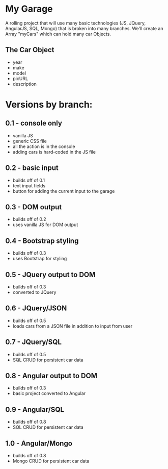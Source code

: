 My Garage
=========

A rolling project that will use many basic technologies (JS, JQuery, AngularJS, SQL, Mongo) that is broken into many branches. We'll create an Array "myCars" which can hold many car Objects.

The Car Object
--------------
* year
* make
* model
* picURL
* description

Versions by branch:
==================

0.1 - console only
------------------
* vanilla JS
* generic CSS file
* all the action is in the console
* adding cars is hard-coded in the JS file

0.2 - basic input
-----------------
* builds off of 0.1
* text input fields
* button for adding the current input to the garage

0.3 - DOM output
----------------
* builds off of 0.2
* uses vanilla JS for DOM output

0.4 - Bootstrap styling
-----------------------
* builds off of 0.3
* uses Bootstrap for styling

0.5 - JQuery output to DOM
--------------------------
* builds off of 0.3
* converted to JQuery

0.6 - JQuery/JSON
----------------
* builds off of 0.5
* loads cars from a JSON file in addition to input from user

0.7 - JQuery/SQL
----------------
* builds off of 0.5
* SQL CRUD for persistent car data

0.8 - Angular output to DOM
---------------------------
* builds off of 0.3
* basic project converted to Angular

0.9 - Angular/SQL
-----------------
* builds off of 0.8
* SQL CRUD for persistent car data

1.0 - Angular/Mongo
-------------------
* builds off of 0.8
* Mongo CRUD for persistent car data
